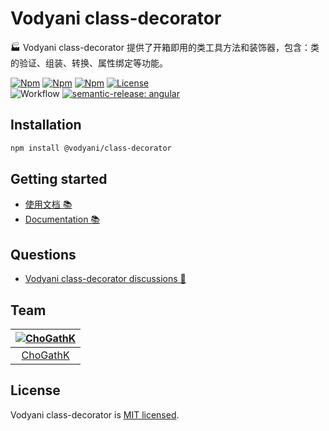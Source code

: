 # Vodyani class-decorator

🏭 Vodyani class-decorator 提供了开箱即用的类工具方法和装饰器，包含：类的验证、组装、转换、属性绑定等功能。

[![Npm](https://img.shields.io/npm/v/@vodyani/class-decorator/latest.svg)](https://www.npmjs.com/package/@vodyani/class-decorator)
[![Npm](https://img.shields.io/npm/v/@vodyani/class-decorator/beta.svg)](https://www.npmjs.com/package/@vodyani/class-decorator)
[![Npm](https://img.shields.io/npm/dm/@vodyani/class-decorator)](https://www.npmjs.com/package/@vodyani/class-decorator)
[![License](https://img.shields.io/github/license/vodyani/class-decorator)](LICENSE)
<br>
![Workflow](https://github.com/vodyani/class-decorator/actions/workflows/release.yml/badge.svg)
[![semantic-release: angular](https://img.shields.io/badge/semantic--release-angular-e10079?logo=semantic-release)](https://github.com/semantic-release/semantic-release)

## Installation

```sh
npm install @vodyani/class-decorator
```

## Getting started

- [使用文档 📚](https://vodyani.vercel.app/docs/other/class-decorator)
- [Documentation 📚](https://vodyani.vercel.app/en/docs/other/class-decorator)

## Questions

- [Vodyani class-decorator discussions 🧐](https://github.com/vodyani/class-decorator/discussions)

## Team

|[![ChoGathK](https://github.com/chogathK.png?size=100)](https://github.com/chogathK)|
|:-:|
|[ChoGathK](https://github.com/chogathK)|

## License

Vodyani class-decorator is [MIT licensed](LICENSE).
